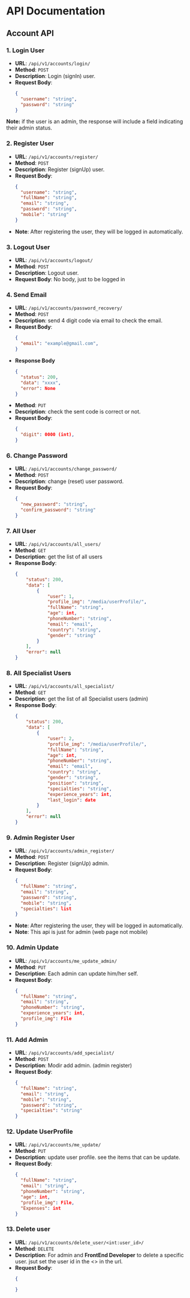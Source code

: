 # API Documentation

## Account API

### 1. Login User
- **URL**: `/api/v1/accounts/login/`
- **Method**: `POST`
- **Description**: Login (signIn) user.
- **Request Body**:
  ```json
  {
    "username": "string",
    "password": "string"
  }
**Note:** if the user is an admin, the response will include a field indicating their admin status.
### 2. Register User
- **URL**: `/api/v1/accounts/register/`
- **Method**: `POST`
- **Description**: Register (signUp) user.
- **Request Body**:
  ```json
  {
    "username": "string",
    "fullName": "string",
    "email": "string",
    "password": "string",
    "mobile": "string"
  }
- **Note**: After registering the user, they will be logged in automatically.
### 3. Logout User
- **URL**: `/api/v1/accounts/logout/`
- **Method**: `POST`
- **Description**: Logout user.
- **Request Body**: No body, just to be logged in
### 4. Send Email
- **URL**: `/api/v1/accounts/password_recovery/`
- **Method**: `POST`
- **Description**: send 4 digit code via email to check the email.
- **Request Body**:
  ```json
  {
    "email": "example@gmail.com",
  }
- **Response Body**
  ```json
  {
    "status": 200,
    "data": "xxxx",
    "error": None
  }
- **Method**: `PUT`
- **Description**: check the sent code is correct or not.
- **Request Body**:
  ```json
  {
    "digit": 0000 (int),
  }
### 6. Change Password
- **URL**: `/api/v1/accounts/change_password/`
- **Method**: `POST`
- **Description**: change (reset) user password.
- **Request Body**:
  ```json
  {
    "new_password": "string",
    "confirm_password": "string"
  }
### 7. All User
- **URL**: `/api/v1/accounts/all_users/`
- **Method**: `GET`
- **Description**: get the list of all users
- **Response Body**:
  ```json
  {
      "status": 200,
      "data": [
          {
              "user": 1,
              "profile_img": "/media/userProfile/",
              "fullName": "string",
              "age": int,
              "phoneNumber": "string",
              "email": "email",
              "country": "string",
              "gender": "string"
          }
      ],
      "error": null
  }
### 8. All Specialist Users
- **URL**: `/api/v1/accounts/all_specialist/`
- **Method**: `GET`
- **Description**: get the list of all Specialist users (admin)
- **Response Body**:
  ```json
  {
      "status": 200,
      "data": [
          {
              "user": 2,
              "profile_img": "/media/userProfile/",
              "fullName": "string",
              "age": int,
              "phoneNumber": "string",
              "email": "email",
              "country": "string",
              "gender": "string",
              "position": "string",
              "specialties": "string",
              "experience_years": int,
              "last_login": date
          }
      ],
      "error": null
  }

### 9. Admin Register User
- **URL**: `/api/v1/accounts/admin_register/`
- **Method**: `POST`
- **Description**: Register (signUp) admin.
- **Request Body**:
  ```json
  {
    "fullName": "string",
    "email": "string",
    "password": "string",
    "mobile": "string",
    "specialties": list
  }
- **Note**: After registering the user, they will be logged in automatically.
- **Note**: This api is just for admin (web page not mobile)

### 10. Admin Update
- **URL**: `/api/v1/accounts/me_update_admin/`
- **Method**: `PUT`
- **Description**: Each admin can update him/her self.
- **Request Body**:
  ```json
  {
    "fullName": "string",
    "email": "string",
    "phoneNumber": "string",
    "experience_years": int,
    "profile_img": File
  }
### 11. Add Admin
- **URL**: `/api/v1/accounts/add_specialist/`
- **Method**: `POST`
- **Description**: Modir add admin. (admin register)
- **Request Body**:
  ```json
  {
    "fullName": "string",
    "email": "string",
    "mobile": "string",
    "password": "string",
    "specialties": "string"
  }
### 12. Update UserProfile
- **URL**: `/api/v1/accounts/me_update/`
- **Method**: `PUT`
- **Description**: update user profile. see the items that can be update.
- **Request Body**:
  ```json
  {
    "fullName": "string",
    "email": "string",
    "phoneNumber": "string",
    "age": int,
    "profile_img": File,
    "Expenses": int
  }
### 13. Delete user
- **URL**: `/api/v1/accounts/delete_user/<int:user_id>/`
- **Method**: `DELETE`
- **Description**: For admin and **FrontEnd Developer** to delete a specific user. jsut set the user id in the <> in the url.
- **Request Body**:
  ```json
  {

  }
